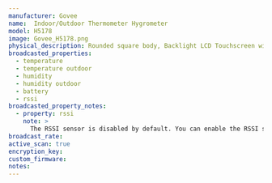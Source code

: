 ```yaml
---
manufacturer: Govee
name:  Indoor/Outdoor Thermometer Hygrometer
model: H5178
image: Govee_H5178.png
physical_description: Rounded square body, Backlight LCD Touchscreen with additional rounded rectangular remote sensor for outdoor measurements.
broadcasted_properties:
  - temperature
  - temperature outdoor
  - humidity
  - humidity outdoor
  - battery
  - rssi
broadcasted_property_notes:
  - property: rssi
    note: >
      The RSSI sensor is disabled by default. You can enable the RSSI sensor by going to `configuration`, `integrations`, select `devices` on the BLE monitor integration tile and select your device. Click on the `+1 disabled entity` to show the disabled sensor and select the disabled entity. Finally, click on `Enable entity` to enable it. s
broadcast_rate:
active_scan: true
encryption_key:
custom_firmware:
notes:
---
```

